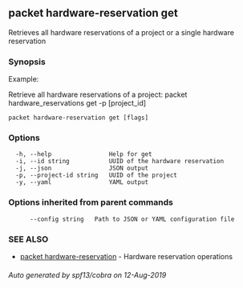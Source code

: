 ## packet hardware-reservation get

Retrieves all hardware reservations of a project or a single hardware reservation

### Synopsis

Example:

Retrieve all hardware reservations of a project:
packet hardware_reservations get -p [project_id]
	

```
packet hardware-reservation get [flags]
```

### Options

```
  -h, --help                Help for get
  -i, --id string           UUID of the hardware reservation
  -j, --json                JSON output
  -p, --project-id string   UUID of the project
  -y, --yaml                YAML output
```

### Options inherited from parent commands

```
      --config string   Path to JSON or YAML configuration file
```

### SEE ALSO

* [packet hardware-reservation](packet_hardware-reservation.md)	 - Hardware reservation operations

###### Auto generated by spf13/cobra on 12-Aug-2019
